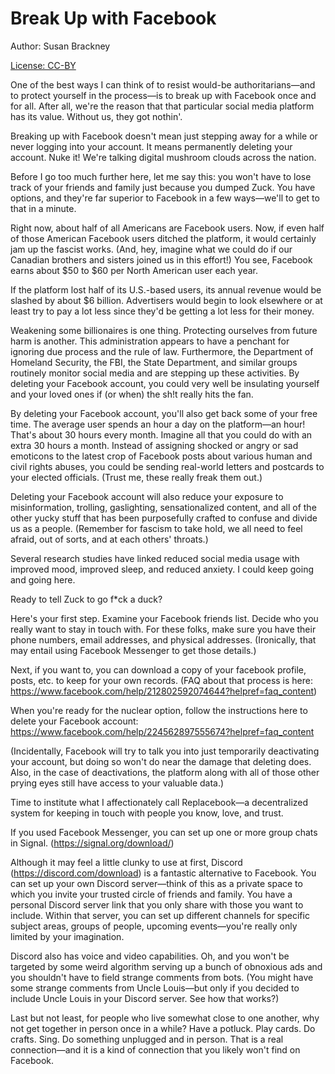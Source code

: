 # Break Up with Facebook

Author: Susan Brackney

[License: CC-BY](https://creativecommons.org/licenses/by/4.0/deed.en)

One of the best ways I can think of to resist would-be authoritarians—and to protect yourself in the process—is to break up with Facebook once and for all. After all, we're the reason that that particular social media platform has its value. Without us, they got nothin'.

Breaking up with Facebook doesn't mean just stepping away for a while or never logging into your account. It means permanently deleting your account. Nuke it! We're talking digital mushroom clouds across the nation.

Before I go too much further here, let me say this: you won't have to lose track of your friends and family just because you dumped Zuck. You have options, and they're far superior to Facebook in a few ways—we'll to get to that in a minute.

Right now, about half of all Americans are Facebook users. Now, if even half of those American Facebook users ditched the platform, it would certainly jam up the fascist works. (And, hey, imagine what we could do if our Canadian brothers and sisters joined us in this effort!) You see, Facebook earns about $50 to $60 per North American user each year.

If the platform lost half of its U.S.-based users, its annual revenue would be slashed by about $6 billion. Advertisers would begin to look elsewhere or at least try to pay a lot less since they'd be getting a lot less for their money.

Weakening some billionaires is one thing. Protecting ourselves from future harm is another. This administration appears to have a penchant for ignoring due process and the rule of law. Furthermore, the Department of Homeland Security, the FBI, the State Department, and similar groups routinely monitor social media and are stepping up these activities. By deleting your Facebook account, you could very well be insulating yourself and your loved ones if (or when) the sh!t really hits the fan.

By deleting your Facebook account, you'll also get back some of your free time. The average user spends an hour a day on the platform—an hour! That's about 30 hours every month. Imagine all that you could do with an extra 30 hours a month. Instead of assigning shocked or angry or sad emoticons to the latest crop of Facebook posts about various human and civil rights abuses, you could be sending real-world letters and postcards to your elected officials. (Trust me, these really freak them out.)

Deleting your Facebook account will also reduce your exposure to misinformation, trolling, gaslighting, sensationalized content, and all of the other yucky stuff that has been purposefully crafted to confuse and divide us as a people. (Remember for fascism to take hold, we all need to feel afraid, out of sorts, and at each others' throats.)

Several research studies have linked reduced social media usage with improved mood, improved sleep, and reduced anxiety. I could keep going and going here.

Ready to tell Zuck to go f*ck a duck?

Here's your first step. Examine your Facebook friends list. Decide who you really want to stay in touch with. For these folks, make sure you have their phone numbers, email addresses, and physical addresses. (Ironically, that may entail using Facebook Messenger to get those details.)

Next, if you want to, you can download a copy of your facebook profile, posts, etc. to keep for your own records. (FAQ about that process is here: https://www.facebook.com/help/212802592074644?helpref=faq_content)

When you're ready for the nuclear option, follow the instructions here to delete your Facebook account: https://www.facebook.com/help/224562897555674?helpref=faq_content

(Incidentally, Facebook will try to talk you into just temporarily deactivating your account, but doing so won't do near the damage that deleting does. Also, in the case of deactivations, the platform along with all of those other prying eyes still have access to your valuable data.)

Time to institute what I affectionately call Replacebook—a decentralized system for keeping in touch with people you know, love, and trust.

If you used Facebook Messenger, you can set up one or more group chats in Signal. (https://signal.org/download/)

Although it may feel a little clunky to use at first, Discord (https://discord.com/download) is a fantastic alternative to Facebook. You can set up your own Discord server—think of this as a private space to which you invite your trusted circle of friends and family. You have a personal Discord server link that you only share with those you want to include. Within that server, you can set up different channels for specific subject areas, groups of people, upcoming events—you're really only limited by your imagination.

Discord also has voice and video capabilities. Oh, and you won't be targeted by some weird algorithm serving up a bunch of obnoxious ads and you shouldn't have to field strange comments from bots. (You might have some strange comments from Uncle Louis—but only if you decided to include Uncle Louis in your Discord server. See how that works?)

Last but not least, for people who live somewhat close to one another, why not get together in person once in a while? Have a potluck. Play cards. Do crafts. Sing. Do something unplugged and in person. That is a real connection—and it is a kind of connection that you likely won't find on Facebook.
##